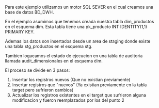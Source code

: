 Para este ejemplo utilizamos un motor SQL SEVER en el cual creamos una base de datos BD_DWH.

En el ejemplo asumimos que tenemos creada nuestra tabla dim_productos en el esquema dim. Esta tabla tiene 
una pk_producto INT IDENTITY(1,1) PRIMARY KEY.

Ademas los datos son insertados desde un area de staging donde existe una tabla stg_productos en el esquema stg.

Tambien logueamos el estado de ejecucion en una tabla de auditoria llamada audit_dimensionales en el esquema dim.

El proceso se divide en 3 pasos:
1) Insertar los registros nuevos (Que no existian previamente)
2) Insertar registros que "nuevos" (Ya existian previamente en la tabla target pero sufrieron cambios)
3) Actualizar los registros existentes en el target que sufrieron alguna modificacion y fueron reemplazados por los del punto 2
